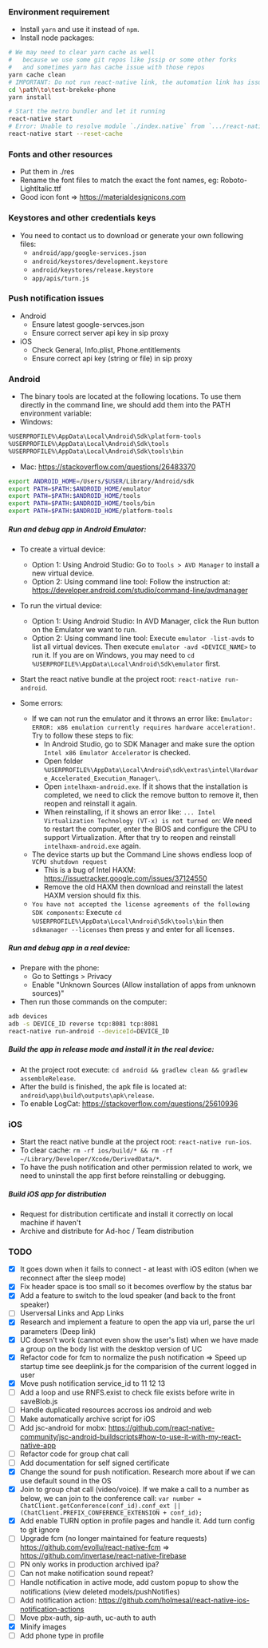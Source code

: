 ### Environment requirement
- Install `yarn` and use it instead of `npm`.
- Install node packages:
```sh
# We may need to clear yarn cache as well
#   because we use some git repos like jssip or some other forks
#   and sometimes yarn has cache issue with those repos
yarn cache clean
# IMPORTANT: Do not run react-native link, the automation link has issues, we already link them manually
cd \path\to\test-brekeke-phone
yarn install

# Start the metro bundler and let it running
react-native start
# Error: Unable to resolve module `./index.native` from `.../react-native/...`
react-native start --reset-cache
```


### Fonts and other resources
- Put them in ./res
- Rename the font files to match the exact the font names, eg: Roboto-LightItalic.ttf
- Good icon font => https://materialdesignicons.com


### Keystores and other credentials keys
- You need to contact us to download or generate your own following files:
  - `android/app/google-services.json`
  - `android/keystores/development.keystore`
  - `android/keystores/release.keystore`
  - `app/apis/turn.js`


### Push notification issues
- Android
  - Ensure latest google-servces.json
  - Ensure correct server api key in sip proxy
- iOS
  - Check General, Info.plist, Phone.entitlements
  - Ensure correct api key (string or file) in sip proxy


### Android
- The binary tools are located at the following locations. To use them directly in the command line, we should add them into the PATH environment variable:
- Windows:
```sh
%USERPROFILE%\AppData\Local\Android\Sdk\platform-tools
%USERPROFILE%\AppData\Local\Android\Sdk\tools
%USERPROFILE%\AppData\Local\Android\Sdk\tools\bin
```
- Mac: https://stackoverflow.com/questions/26483370
```sh
export ANDROID_HOME=/Users/$USER/Library/Android/sdk
export PATH=$PATH:$ANDROID_HOME/emulator
export PATH=$PATH:$ANDROID_HOME/tools
export PATH=$PATH:$ANDROID_HOME/tools/bin
export PATH=$PATH:$ANDROID_HOME/platform-tools
```

##### Run and debug app in Android Emulator:
- To create a virtual device:
  - Option 1: Using Android Studio: Go to `Tools > AVD Manager` to install a new virtual device.
  - Option 2: Using command line tool: Follow the instruction at: https://developer.android.com/studio/command-line/avdmanager
- To run the virtual device:
  - Option 1: Using Android Studio: In AVD Manager, click the Run button on the Emulator we want to run.
  - Option 2: Using command line tool: Execute `emulator -list-avds` to list all virtual devices. Then execute `emulator -avd <DEVICE_NAME>` to run it. If you are on Windows, you may need to `cd %USERPROFILE%\AppData\Local\Android\Sdk\emulator` first.
- Start the react native bundle at the project root: `react-native run-android`.

- Some errors:
  - If we can not run the emulator and it throws an error like: `Emulator: ERROR: x86 emulation currently requires hardware acceleration!`. Try to follow these steps to fix:
    - In Android Studio, go to SDK Manager and make sure the option `Intel x86 Emulator Accelerator` is checked.
    - Open folder `%USERPROFILE%\AppData\Local\Android\sdk\extras\intel\Hardware_Accelerated_Execution_Manager\`.
    - Open `intelhaxm-android.exe`. If it shows that the installation is completed, we need to click the remove button to remove it, then reopen and reinstall it again.
    - When reinstalling, if it shows an error like: `... Intel Virtualization Technology (VT-x) is not turned on`: We need to restart the computer, enter the BIOS and configure the CPU to support Virtualization. After that try to reopen and reinstall `intelhaxm-android.exe` again.
  - The device starts up but the Command Line shows endless loop of `VCPU shutdown request`
    - This is a bug of Intel HAXM: https://issuetracker.google.com/issues/37124550
    - Remove the old HAXM then download and reinstall the latest HAXM version should fix this.
  - `You have not accepted the license agreements of the following SDK components`: Execute `cd %USERPROFILE%\AppData\Local\Android\Sdk\tools\bin` then `sdkmanager --licenses` then press y and enter for all licenses.

##### Run and debug app in a real device:
- Prepare with the phone:
  - Go to Settings > Privacy
  - Enable "Unknown Sources (Allow installation of apps from unknown sources)"
- Then run those commands on the computer:
```sh
adb devices
adb -s DEVICE_ID reverse tcp:8081 tcp:8081
react-native run-android --deviceId=DEVICE_ID
```

##### Build the app in release mode and install it in the real device:
- At the project root execute: `cd android && gradlew clean && gradlew assembleRelease`.
- After the build is finished, the apk file is located at: `android\app\build\outputs\apk\release`.
- To enable LogCat: https://stackoverflow.com/questions/25610936


### iOS
- Start the react native bundle at the project root: `react-native run-ios`.
- To clear cache: `rm -rf ios/build/* && rm -rf ~/Library/Developer/Xcode/DerivedData/*`.
- To have the push notification and other permission related to work, we need to uninstall the app first before reinstalling or debugging.

##### Build iOS app for distribution
- Request for distribution certificate and install it correctly on local machine if haven't
- Archive and distribute for Ad-hoc / Team distribution


### TODO
- [x] It goes down when it fails to connect - at least with iOS editon (when we reconnect after the sleep mode)
- [x] Fix header space is too small so it becomes overflow by the status bar
- [x] Add a feature to switch to the loud speaker (and back to the front speaker)
- [ ] Userversal Links and App Links
- [x] Research and implement a feature to open the app via url, parse the url parameters (Deep link)
- [x] UC doesn't work (cannot even show the user's list) when we have made a group on the body list with the desktop version of UC
- [x] Refactor code for fcm to normalize the push notification => Speed up startup time see deeplink.js for the comparision of the current logged in user
- [x] Move push notification service_id to 11 12 13
- [ ] Add a loop and use RNFS.exist to check file exists before write in saveBlob.js
- [ ] Handle duplicated resources accross ios android and web
- [ ] Make automatically archive script for iOS
- [ ] Add jsc-android for mobx: https://github.com/react-native-community/jsc-android-buildscripts#how-to-use-it-with-my-react-native-app
- [ ] Refactor code for group chat call
- [ ] Add documentation for self signed certificate
- [x] Change the sound for push notification. Research more about if we can use default sound in the OS
- [x] Join to group chat call (video/voice). If we make a call to a number as below, we can join to the conference call: `var number = ChatClient.getConference(conf_id).conf_ext || (ChatClient.PREFIX_CONFERENCE_EXTENSION + conf_id);`
- [x] Add enable TURN option in profile pages and handle it. Add turn config to git ignore
- [ ] Upgrade fcm (no longer maintained for feature requests) https://github.com/evollu/react-native-fcm => https://github.com/invertase/react-native-firebase
- [ ] PN only works in production archived ipa?
- [ ] Can not make notification sound repeat?
- [ ] Handle notification in active mode, add custom popup to show the notifications (view deleted models/pushNotifies)
- [ ] Add notification action: https://github.com/holmesal/react-native-ios-notification-actions
- [ ] Move pbx-auth, sip-auth, uc-auth to auth
- [x] Minify images
- [ ] Add phone type in profile
